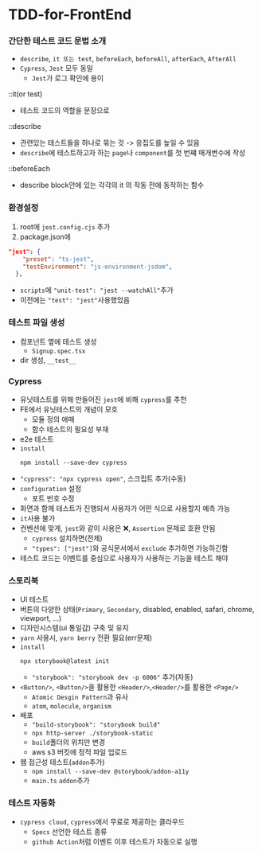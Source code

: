 # TDD-for-FrontEnd

### 간단한 테스트 코드 문법 소개

- `describe`, `it 또는 test`, `beforeEach`, `beforeAll`, `afterEach`, `AfterAll`
- `Cypress`, `Jest` 모두 동일
  - `Jest`가 로그 확인에 용이

::it(or test)

- 테스트 코드의 역할을 문장으로

::describe

- 관련있는 테스트들을 하나로 묶는 것 -> 응집도를 높일 수 있음
- `describe`에 테스트하고자 하는 `page`나 `component`를 첫 번쨰 매개변수에 작성

::beforeEach

- describe block안에 있는 각각의 it 의 작동 전에 동작하는 함수

### 환경설정

1. root에 `jest.config.cjs` 추가
2. package.json에

```json
"jest": {
    "preset": "ts-jest",
    "testEnvironment": "js-environment-jsdom",
  },
```

- `scripts`에 `"unit-test": "jest --watchAll"`추가
- 이전에는 `"test": "jest"`사용했었음

### 테스트 파일 생성

- 컴포넌트 옆에 테스트 생성
  - `Signup.spec.tsx`
- dir 생성, `__test__`

### Cypress

- 유닛테스트를 위해 만들어진 `jest`에 비해 `cypress`를 추천
- FE에서 유닛테스트의 개념이 모호
  - 모듈 정의 애매
  - 함수 테스트의 필요성 부재
- e2e 테스트
- `install`
  ```plain
  npm install --save-dev cypress
  ```
- `"cypress": "npx cypress open"`, 스크립트 추가(수동)
- `configuration` 설정
  - 포트 번호 수정
- 화면과 함께 테스트가 진행되서 사용자가 어떤 식으로 사용할지 예측 가능
- `it`사용 불가
- 컨벤션에 맞게, `jest`와 같이 사용은 ❌, `Assertion` 문제로 호환 안됨
  - `cypress` 설치하면(전제)
  - `"types": ["jest"]`와 공식문서에서 `exclude` 추가하면 가능하긴함
- 테스트 코드는 이벤트를 중심으로 사용자가 사용하는 기능을 테스트 해야

### 스토리북

- UI 테스트
- 버튼의 다양한 상태(`Primary`, `Secondary`, disabled, enabled, safari, chrome, viewport, ...)
- 디자인시스템(ui 통일감) 구축 및 유지
- `yarn` 사용시, `yarn berry` 전환 필요(err문제)
- `install`
  ```plain
  npx storybook@latest init
  ```
  - `"storybook": "storybook dev -p 6006"` 추가(자동)
- `<Button/>`, `<Button/>`을 활용한 `<Header/>`,`<Header/>`를 활용한 `<Page/>`
  - `Atomic Desgin Pattern`과 유사
  - `atom`, `molecule`, `organism`
- 배포
  - `"build-storybook": "storybook build"`
  - `npx http-server ./storybook-static`
  - `build`폴더의 위치만 변경
  - aws s3 버킷에 정적 파일 업로드
- 웹 접근성 테스트(`addon`추가)
  - `npm install --save-dev @storybook/addon-a11y`
  - `main.ts` `addon`추가

### 테스트 자동화

- `cypress cloud`, `cypress`에서 무료로 제공하는 클라우드
  - `Specs` 선언한 테스트 종류
  - `github Action`처럼 이벤트 이후 테스트가 자동으로 실행
